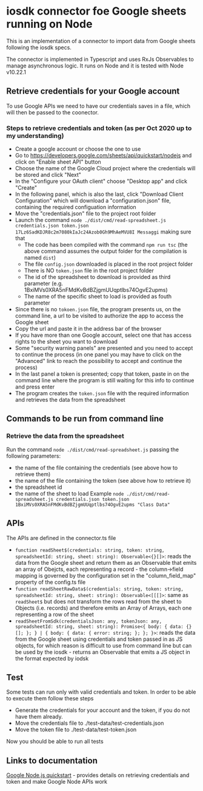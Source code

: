 # iosdk connector foe Google sheets running on Node

This is an implementation of a connector to import data from Google sheets following the iosdk specs.

The connector is implemented in Typescript and uses RxJs Observables to manage asynchronous logic.
It runs on Node and it is tested with Node v10.22.1

## Retrieve credentials for your Google account

To use Google APIs we need to have our credentials saves in a file, which will then be passed to the coonector.

### Steps to retrieve credentials and token (as per Oct 2020 up to my understanding)

- Create a google account or choose the one to use
- Go to https://developers.google.com/sheets/api/quickstart/nodejs and click on "Enable sheet API" button
- Choose the name of the Google Cloud project where the credentials will be stored and click "Next"
- In the "Configure your OAuth client" choose "Desktop app" and click "Create"
- In the following panel, which is also the last, click "Download Client Configuration" which will download a "configuration.json" file, containing the required configuation information
- Move the "credentials.json" file to the project root folder
- Launch the command `node ./dist/cmd/read-spreadsheet.js credentials.json token.json 17Lz6SadKDJR8c2m7080kIaJc24Azob0Gh9MhAeMVU8I Messaggi` making sure that
  - The code has been compiled with the command `npm run tsc` (the above command assumes the output folder for the compilation is named `dist`)
  - The file `config.json` downloaded is placed in the root project folder
  - There is NO `token.json` file in the root project folder
  - The id of the spreadsheet to download is provided as third parameter (e.g. 1BxiMVs0XRA5nFMdKvBdBZjgmUUqptlbs74OgvE2upms)
  - The name of the specific sheet to load is provided as fouth parameter
- Since there is no `tokoen.json` file, the program presents us, on the command line, a url to be visited to authorize the app to access the Google sheet
- Copy the url and paste it in the address bar of the browser
- If you have more than one Google account, select one that has access rights to the sheet you want to download
- Some "security warning panels" are presented and you need to accept to continue the process (in one panel you may have to click on the "Advanced" link to reach the possibility to accept and continue the process)
- In the last panel a token is presented; copy that token, paste in on the command line where the program is still waiting for this info to continue and press enter
- The program creates the `token.json` file with the required information and retrieves the data from the spreadsheet

## Commands to be run from command line

### Retrieve the data from the spreadsheet

Run the command `node ./dist/cmd/read-spreadsheet.js` passing the following parameters:

- the name of the file containing the credentials (see above how to retrieve them)
- the name of the file containing the token (see above how to retrieve it)
- the spreadsheet id
- the name of the sheet to load
  Example `node ./dist/cmd/read-spreadsheet.js credentials.json token.json 1BxiMVs0XRA5nFMdKvBdBZjgmUUqptlbs74OgvE2upms "Class Data"`

## APIs

The APIs are defined in the connector.ts file

- `function readSheet$(credentials: string, token: string, spreadsheetId: string, sheet: string): Observable<{}[]>`: reads the data from the Google sheet and return them as an Observable that emits an array of Obejcts, each representing a record - the column->field mapping is governed by the configuration set in the "column_field_map" property of the config.ts file
- `function readSheetRawData$(credentials: string, token: string, spreadsheetId: string, sheet: string): Observable<[[[]>`: same as `readSheet$` but does not transform the rows read from the sheet to Objects (i.e. records) and therefore emits an Array of Arrays, each one representing a row of the sheet
- `readSheetFromSdk(credentialsJson: any, tokenJson: any, spreadsheetId: string, sheet: string): Promise<{ body: { data: {}[]; }; } | { body: { data: { error: string; }; }; }>`: reads the data from the Google sheet using credentials and token passed in as JS objects, for which reason is difficult to use from command line but can be used by the iosdk - returns an Observable that emits a JS object in the format expected by iodsk

## Test

Some tests can run only with valid credentials and token. In order to be able to execute them follow these steps

- Generate the credentials for your account and the token, if you do not have them already.
- Move the credentials file to ./test-data/test-credentials.json
- Move the token file to ./test-data/test-token.json

Now you should be able to run all tests

## Links to documentation

[Google Node.js quickstart](https://developers.google.com/sheets/api/quickstart/nodejs) - provides details on retrieving credentials and token and make Google Node APIs work
